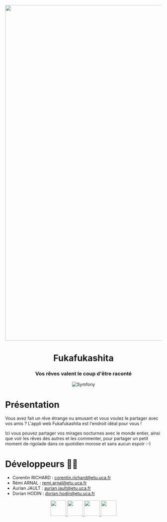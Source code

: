 <div align = center>

<img src="https://external-content.duckduckgo.com/iu/?u=https%3A%2F%2Fwww.pokepedia.fr%2Fimages%2F9%2F96%2FRondoudou-Alt_SSB.png&f=1&nofb=1&ipt=14ae2939dbc1f56b45a11f780b25f160d83937ccf794541f7a19b2771314e4aa&ipo=images" width="1080" height="">

# **Fukafukashita** 
### Vos rêves valent le coup d'être raconté
![Symfony](https://img.shields.io/badge/symfony-5.3-green)
</div>


# Présentation

Vous avez fait un rêve étrange ou amusant et vous voulez le partager avec vos amis ? L'appli web Fukafukashita est l'endroit idéal pour vous ! 

Ici vous pouvez partager vos mirages nocturnes avec le monde entier, ainsi que voir les rêves des autres et les commenter, pour partager un petit moment de rigolade dans ce quotidien morose et sans aucun espoir :-)


# Développeurs 🧑‍💻

- Corentin RICHARD : corentin.richard@etu.uca.fr
- Rémi ARNAL : remi.arnal@etu.uca.fr
- Aurian JAULT : aurian.jault@etu.uca.fr
- Dorian HODIN : dorian.hodin@etu.uca.fr



<div align="center">
<a href = "https://codefirst.iut.uca.fr/git/corentin.richard">


<img src="https://codefirst.iut.uca.fr/git/avatars/37008ec8b164225fb699e2efac55a6e3?size=870" width="50" >
</a>

<a href = "https://codefirst.iut.uca.fr/git/aurian.jault">
<img src="https://codefirst.iut.uca.fr/git/avatars/d774f04d13eab2fbcdfcbfccb966108f?size=870" width="50" >
</a>

<a href = "https://codefirst.iut.uca.fr/git/remi.arnal">
<img src="https://codefirst.iut.uca.fr/git/avatars/c13b7679488b8dcdf7d551b52f579bcd?size=870" width="50" >
</a>

<a href = "https://codefirst.iut.uca.fr/git/dorian.hodin">
<img src="https://codefirst.iut.uca.fr/git/avatars/d6f97dbdf66352b0b66685e144aa1ee5?size=870" width="50" >
</a>

</div>

